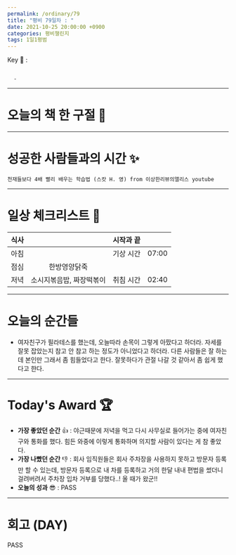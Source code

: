 ```yaml
---
permalink: /ordinary/79
title: "평비 79일차 : "
date: 2021-10-25 20:00:00 +0900
categories: 평비챌린지
tags: 1일1평범
---  
```

Key 🔑 : 
```

  - 
```

---
# 오늘의 책 한 구절 📕


---
# 성공한 사람들과의 시간 ✨
`천재들보다 4배 빨리 배우는 학습법 (스캇 H. 영) from 이상한리뷰의앨리스 youtube`  

---
# 일상 체크리스트 📃

| 식사 |  | 시작과 끝 |  |
|:----:|:----:|:----:|:----:|
| 아침 |  | 기상 시간 | 07:00 |
| 점심 | 한방영양닭죽 |  |  |
| 저녁 | 소시지볶음밥, 짜장떡볶이 | 취침 시간 | 02:40 |

---
# 오늘의 순간들
- 여자친구가 필라테스를 했는데, 오늘따라 손목이 그렇게 아팠다고 하더라. 자세를 잘못 잡았는지 참고 안 참고 하는 정도가 아니었다고 하더라. 다른 사람들은 잘 하는데 본인만 그래서 좀 힘들었다고 한다. 잘못하다가 관절 나갈 것 같아서 좀 쉽게 했다고 한다.

---
# Today's Award 🏆
- **가장 좋았던 순간** 👍 : 야근때문에 저녁을 먹고 다시 사무실로 들어가는 중에 여자친구와 통화를 했다. 힘든 와중에 이렇게 통화하며 의지할 사람이 있다는 게 참 좋았다.
- **가장 나빴던 순간** 👎 : 회사 임직원들은 회사 주차장을 사용하지 못하고 방문자 등록만 할 수 있는데, 방문자 등록으로 내 차를 등록하고 거의 한달 내내 편법을 썼더니 걸려버려서 주차장 입차 거부를 당했다..! 올 때가 왔군!!
- **오늘의 성과** 😎 : PASS

---
# 회고 (DAY)
PASS